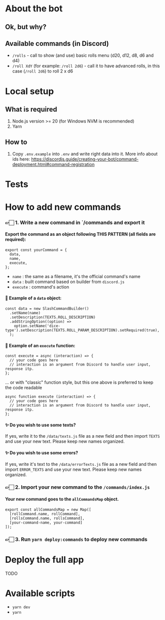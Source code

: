 # About the bot
## Ok, but why?
## Available commands (in Discord)
- `/rolls` - call to show (and use) basic rolls menu (d20, d12, d8, d6 and d4)
- `/roll XdY` (for example: `/roll 2d6`) - call it to have advanced rolls, in this case (`/roll 2d6`) to roll 2 x d6

# Local setup
## What is required
1. Node.js version >= 20 (for Windows NVM is recommended)
2. Yarn

## How to
1. Copy `.env.example` into `.env` and write right data into it. More info about ids here: https://discordjs.guide/creating-your-bot/command-deployment.html#command-registration

# Tests

# How to add new commands
### 👉🏻 1. Write a new command in `/commands and export it
#### Export the command as an object following THIS PATTERN (all fields are required):
```
export const yourCommand = {
  data,
  name,
  execute,
};
```

- `name` <string>: the same as a filename, it's the official command's name
- `data` <SlashCommandBuilder>: built command based on builder from `discord.js`
- `execute` <async function>: command's action

#### 📖 Example of a `data` object:
```
const data = new SlashCommandBuilder()
  .setName(name)
  .setDescription(TEXTS.ROLL_DESCRIPTION)
  .addStringOption((option) =>
    option.setName('dice-type').setDescription(TEXTS.ROLL_PARAM_DESCRIPTION).setRequired(true),
  );
```

#### 📖 Example of an `execute` function:
```
const execute = async (interaction) => {
  // your code goes here
  // interaction is an argument from Discord to handle user input, response itp.
};
```
... or with "classic" function style, but this one above is preferred to keep the code readable
```
async function execute (interaction) => {
  // your code goes here
  // interaction is an argument from Discord to handle user input, response itp.
};
```
#### ✨ Do you wish to use some texts?
If yes, write it to the `/data/texts.js` file as a new field and then import `TEXTS` and use your new text. Please keep new names organized.

#### ✨ Do you wish to use some errors?
If yes, write it's text to the `/data/errorTexts.js` file as a new field and then import `ERROR_TEXTS` and use your new text. Please keep new names organized.

### 👉🏻 2. Import your new command to the `/commands/index.js`
#### Your new command goes to the `allCommandsMap` object.
```
export const allCommandsMap = new Map([
  [rollCommand.name, rollCommand],
  [rollsCommand.name, rollsCommand],
  [your-command-name, your-command]
]);
```
### 👉🏻 3. Run `yarn deploy:commands` to deploy new commands

# Deploy the full app
TODO

# Available scripts
- `yarn dev`
- `yarn `
